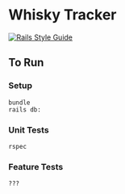 # Whisky Tracker

[![Rails Style Guide](https://img.shields.io/badge/code_style-rubocop-brightgreen.svg)](https://github.com/rubocop/rubocop-rails)


## To Run
### Setup
```
bundle
rails db:
```

### Unit Tests
```
rspec
```

### Feature Tests
```
???
```
